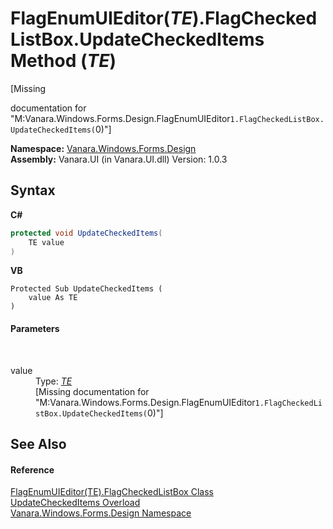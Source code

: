 # FlagEnumUIEditor(*TE*).FlagCheckedListBox.UpdateCheckedItems Method (*TE*)
 

\[Missing <summary> documentation for "M:Vanara.Windows.Forms.Design.FlagEnumUIEditor`1.FlagCheckedListBox.UpdateCheckedItems(`0)"\]

**Namespace:**&nbsp;<a href="47183544-7c44-c1e2-cf57-c68e49a55933">Vanara.Windows.Forms.Design</a><br />**Assembly:**&nbsp;Vanara.UI (in Vanara.UI.dll) Version: 1.0.3

## Syntax

**C#**<br />
``` C#
protected void UpdateCheckedItems(
	TE value
)
```

**VB**<br />
``` VB
Protected Sub UpdateCheckedItems ( 
	value As TE
)
```


#### Parameters
&nbsp;<dl><dt>value</dt><dd>Type: <a href="9c260323-9c97-6263-f5af-8e72a1582603">*TE*</a><br />\[Missing <param name="value"/> documentation for "M:Vanara.Windows.Forms.Design.FlagEnumUIEditor`1.FlagCheckedListBox.UpdateCheckedItems(`0)"\]</dd></dl>

## See Also


#### Reference
<a href="879ac561-8c1b-1cd3-8d12-92d09d484621">FlagEnumUIEditor(TE).FlagCheckedListBox Class</a><br /><a href="36ea83f4-8d0f-0d07-237d-d636f3b18bf7">UpdateCheckedItems Overload</a><br /><a href="47183544-7c44-c1e2-cf57-c68e49a55933">Vanara.Windows.Forms.Design Namespace</a><br />